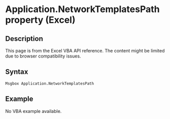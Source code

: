 # Application.NetworkTemplatesPath property (Excel)

## Description
This page is from the Excel VBA API reference. The content might be limited due to browser compatibility issues.

## Syntax
```vba
Msgbox Application.NetworkTemplatesPath
```

## Example
No VBA example available.

